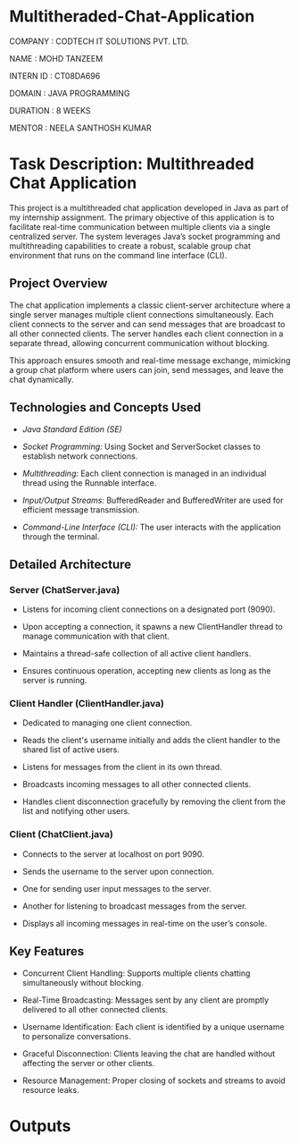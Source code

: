 # Multitheraded-Chat-Application

COMPANY : CODTECH IT SOLUTIONS PVT. LTD.

NAME : MOHD TANZEEM

INTERN ID : CT08DA696

DOMAIN : JAVA PROGRAMMING

DURATION : 8 WEEKS

MENTOR : NEELA SANTHOSH KUMAR

# Task Description: Multithreaded Chat Application

This project is a multithreaded chat application developed in Java as part of my internship assignment. The primary objective of this application is to facilitate real-time communication between multiple clients via a single centralized server. The system leverages Java’s socket programming and multithreading capabilities to create a robust, scalable group chat environment that runs on the command line interface (CLI).

## Project Overview
The chat application implements a classic client-server architecture where a single server manages multiple client connections simultaneously. Each client connects to the server and can send messages that are broadcast to all other connected clients. The server handles each client connection in a separate thread, allowing concurrent communication without blocking.

This approach ensures smooth and real-time message exchange, mimicking a group chat platform where users can join, send messages, and leave the chat dynamically.

## Technologies and Concepts Used
- *Java Standard Edition (SE)*

- *Socket Programming:* Using Socket and ServerSocket classes to establish network connections.

- *Multithreading:* Each client connection is managed in an individual thread using the Runnable interface.

- *Input/Output Streams:* BufferedReader and BufferedWriter are used for efficient message transmission.

- *Command-Line Interface (CLI):* The user interacts with the application through the terminal.

## Detailed Architecture
### Server (ChatServer.java)
- Listens for incoming client connections on a designated port (9090).

- Upon accepting a connection, it spawns a new ClientHandler thread to manage communication with that client.

- Maintains a thread-safe collection of all active client handlers.

- Ensures continuous operation, accepting new clients as long as the server is running.

### Client Handler (ClientHandler.java)
- Dedicated to managing one client connection.

- Reads the client's username initially and adds the client handler to the shared list of active users.

- Listens for messages from the client in its own thread.

- Broadcasts incoming messages to all other connected clients.

- Handles client disconnection gracefully by removing the client from the list and notifying other users.

### Client (ChatClient.java)
- Connects to the server at localhost on port 9090.

- Sends the username to the server upon connection.

- One for sending user input messages to the server.

- Another for listening to broadcast messages from the server.

- Displays all incoming messages in real-time on the user’s console.

## Key Features
- Concurrent Client Handling: Supports multiple clients chatting simultaneously without blocking.

- Real-Time Broadcasting: Messages sent by any client are promptly delivered to all other connected clients.

- Username Identification: Each client is identified by a unique username to personalize conversations.

- Graceful Disconnection: Clients leaving the chat are handled without affecting the server or other clients.

- Resource Management: Proper closing of sockets and streams to avoid resource leaks.


# Outputs 
